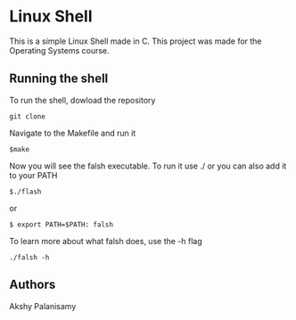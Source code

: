 # Linux Shell 

This is a simple Linux Shell made in C. This project was made for the Operating Systems course.

## Running the shell

To run the shell, dowload the repository 

```
git clone
```

Navigate to the Makefile and run it

```
$make
```

Now you will see the falsh executable. To run it use ./ or you can also add it to your PATH

```
$./flash
```

or

```
$ export PATH=$PATH: falsh
```

To learn more about what falsh does, use the -h flag

```
./falsh -h
```

## Authors
Akshy Palanisamy
